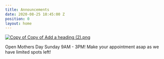 ```yaml
---
title: Announcements
date: 2020-08-25 18:45:00 Z
position: 0
layout: home
---
```


[![Copy of Copy of Add a heading (2).png](/uploads/Copy%20of%20Copy%20of%20Add%20a%20heading%20(2).png)](https://clients.mindbodyonline.com/classic/ws?studioid=23881&stype=42)

Open Mothers Day Sunday 9AM - 3PM!
Make your appointment asap as we have limited spots left!
